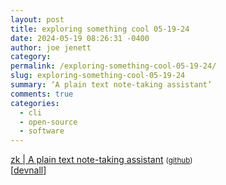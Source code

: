 ```yaml
---
layout: post
title: exploring something cool 05-19-24
date: 2024-05-19 08:26:31 -0400
author: joe jenett
category: 
permalink: /exploring-something-cool-05-19-24/
slug: exploring-something-cool-05-19-24
summary: ‘A plain text note-taking assistant’
comments: true
categories:
  - cli
  - open-source
  - software
---
```

<a title="zk | A plain text note-taking assistant" href="https://zk-org.github.io/zk/">zk | A plain text note-taking assistant</a> <small> (<a href="https://github.com/zk-org/zk">github</a>)</small><br>[<a href="https://pinboard.in/u:devnall">devnall</a>]

<a href="https://brid.gy/publish/mastodon"></a>